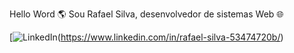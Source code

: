 Hello Word 🌎
Sou Rafael Silva, desenvolvedor de sistemas Web 🌐

[![LinkedIn](https://img.shields.io/badge/LinkedIn-0077B5?style=for-the-badge&logo=linkedin&logoColor=white)(https://www.linkedin.com/in/rafael-silva-53474720b/)


